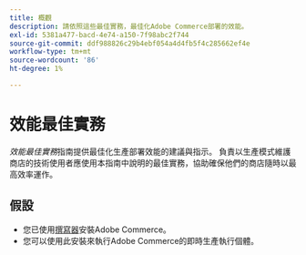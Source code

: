 ```yaml
---
title: 概觀
description: 請依照這些最佳實務，最佳化Adobe Commerce部署的效能。
exl-id: 5381a477-bacd-4e74-a150-7f98abc2f744
source-git-commit: ddf988826c29b4ebf054a4d4fb5f4c285662ef4e
workflow-type: tm+mt
source-wordcount: '86'
ht-degree: 1%

---
```


# 效能最佳實務

_效能最佳實務_&#x200B;指南提供最佳化生產部署效能的建議與指示。 負責以生產模式維護商店的技術使用者應使用本指南中說明的最佳實務，協助確保他們的商店隨時以最高效率運作。

## 假設

* 您已使用[撰寫器](../installation/composer.md)安裝Adobe Commerce。
* 您可以使用此安裝來執行Adobe Commerce的即時生產執行個體。
